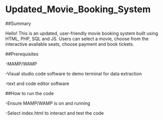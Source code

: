 # Updated_Movie_Booking_System

##Summary

Hello! This is an updated, user-friendly movie booking system built using HTML, PHP, SQL and JS. Users can select a movie, choose from the interactive available seats, choose payment and book tickets.

##Prerequisites

-MAMP/WAMP

-Visual studio code software to demo terminal for data extraction 

-text and code editor software

##How to run the code

-Ensure MAMP/WAMP is on and running

-Select index.html to interact and test the code
